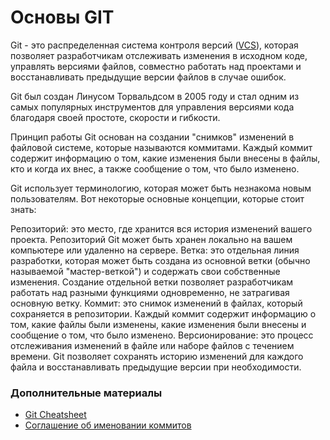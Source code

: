 # Основы GIT

Git - это распределенная система контроля версий ([VCS](./VSC.md)), которая позволяет разработчикам отслеживать изменения в исходном коде, управлять версиями файлов, совместно работать над проектами и восстанавливать предыдущие версии файлов в случае ошибок.

Git был создан Линусом Торвальдсом в 2005 году и стал одним из самых популярных инструментов для управления версиями кода благодаря своей простоте, скорости и гибкости.

Принцип работы Git основан на создании "снимков" изменений в файловой системе, которые называются коммитами. Каждый коммит содержит информацию о том, какие изменения были внесены в файлы, кто и когда их внес, а также сообщение о том, что было изменено.

Git использует терминологию, которая может быть незнакома новым пользователям. Вот некоторые основные концепции, которые стоит знать:

Репозиторий: это место, где хранится вся история изменений вашего проекта. Репозиторий Git может быть хранен локально на вашем компьютере или удаленно на сервере.
Ветка: это отдельная линия разработки, которая может быть создана из основной ветки (обычно называемой "мастер-веткой") и содержать свои собственные изменения. Создание отдельной ветки позволяет разработчикам работать над разными функциями одновременно, не затрагивая основную ветку.
Коммит: это снимок изменений в файлах, который сохраняется в репозитории. Каждый коммит содержит информацию о том, какие файлы были изменены, какие изменения были внесены и сообщение о том, что было изменено.
Версионирование: это процесс отслеживания изменений в файле или наборе файлов с течением времени. Git позволяет сохранять историю изменений для каждого файла и восстанавливать предыдущие версии при необходимости.


### Дополнительные материалы
+ [Git Cheatsheet](https://about.gitlab.com/images/press/git-cheat-sheet.pdf)
+ [Соглашение об именовании коммитов](https://www.conventionalcommits.org/ru/v1.0.0/)
